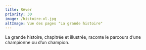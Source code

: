 ```yaml
---
title: Rêver
priority: 30
image: /histoire-xl.jpg
altImage: Vue des pages "La grande histoire"
---
```


La grande histoire, chapitrée et illustrée, raconte le parcours d’une championne ou d’un champion.
